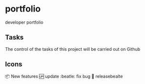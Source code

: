 # portfolio
developer portfolio

## Tasks
The control of the tasks of this project will be carried out on Github

## Icons
:package: New features
:up: update
:beatle: fix bug
:checkered_flag: releasebealte

